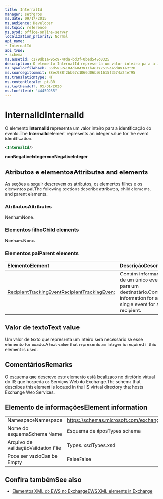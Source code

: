 ```yaml
---
title: InternalId
manager: sethgros
ms.date: 09/17/2015
ms.audience: Developer
ms.topic: reference
ms.prod: office-online-server
localization_priority: Normal
api_name:
- InternalId
api_type:
- schema
ms.assetid: c179db1a-95c9-40da-bd3f-0bed548c0325
description: O elemento InternalId representa um valor inteiro para a identificação do evento.
ms.openlocfilehash: 66d5852e104de843911b46a225154ebd991e2220
ms.sourcegitcommit: 88ec988f2bb67c1866d06b361615f3674a24e795
ms.translationtype: MT
ms.contentlocale: pt-BR
ms.lasthandoff: 05/31/2020
ms.locfileid: "44459935"
---
```

# <a name="internalid"></a><span data-ttu-id="b5cf4-103">InternalId</span><span class="sxs-lookup"><span data-stu-id="b5cf4-103">InternalId</span></span>

<span data-ttu-id="b5cf4-104">O elemento **InternalId** representa um valor inteiro para a identificação do evento.</span><span class="sxs-lookup"><span data-stu-id="b5cf4-104">The **InternalId** element represents an integer value for the event identification.</span></span> 
  
```XML
<InternalId/>
```

 <span data-ttu-id="b5cf4-105">**nonNegativeInteger**</span><span class="sxs-lookup"><span data-stu-id="b5cf4-105">**nonNegativeInteger**</span></span>
## <a name="attributes-and-elements"></a><span data-ttu-id="b5cf4-106">Atributos e elementos</span><span class="sxs-lookup"><span data-stu-id="b5cf4-106">Attributes and elements</span></span>

<span data-ttu-id="b5cf4-107">As seções a seguir descrevem os atributos, os elementos filhos e os elementos pai.</span><span class="sxs-lookup"><span data-stu-id="b5cf4-107">The following sections describe attributes, child elements, and parent elements.</span></span>
  
### <a name="attributes"></a><span data-ttu-id="b5cf4-108">Atributos</span><span class="sxs-lookup"><span data-stu-id="b5cf4-108">Attributes</span></span>

<span data-ttu-id="b5cf4-109">Nenhum</span><span class="sxs-lookup"><span data-stu-id="b5cf4-109">None.</span></span>
  
### <a name="child-elements"></a><span data-ttu-id="b5cf4-110">Elementos filho</span><span class="sxs-lookup"><span data-stu-id="b5cf4-110">Child elements</span></span>

<span data-ttu-id="b5cf4-111">Nenhum.</span><span class="sxs-lookup"><span data-stu-id="b5cf4-111">None.</span></span>
  
### <a name="parent-elements"></a><span data-ttu-id="b5cf4-112">Elementos pai</span><span class="sxs-lookup"><span data-stu-id="b5cf4-112">Parent elements</span></span>

|<span data-ttu-id="b5cf4-113">**Elemento**</span><span class="sxs-lookup"><span data-stu-id="b5cf4-113">**Element**</span></span>|<span data-ttu-id="b5cf4-114">**Descrição**</span><span class="sxs-lookup"><span data-stu-id="b5cf4-114">**Description**</span></span>|
|:-----|:-----|
|[<span data-ttu-id="b5cf4-115">RecipientTrackingEvent</span><span class="sxs-lookup"><span data-stu-id="b5cf4-115">RecipientTrackingEvent</span></span>](recipienttrackingevent.md) <br/> |<span data-ttu-id="b5cf4-116">Contém informações de um único evento para um destinatário.</span><span class="sxs-lookup"><span data-stu-id="b5cf4-116">Contains information for a single event for a recipient.</span></span>  <br/> |
   
## <a name="text-value"></a><span data-ttu-id="b5cf4-117">Valor de texto</span><span class="sxs-lookup"><span data-stu-id="b5cf4-117">Text value</span></span>

<span data-ttu-id="b5cf4-118">Um valor de texto que representa um inteiro será necessário se esse elemento for usado.</span><span class="sxs-lookup"><span data-stu-id="b5cf4-118">A text value that represents an integer is required if this element is used.</span></span>
  
## <a name="remarks"></a><span data-ttu-id="b5cf4-119">Comentários</span><span class="sxs-lookup"><span data-stu-id="b5cf4-119">Remarks</span></span>

<span data-ttu-id="b5cf4-120">O esquema que descreve este elemento está localizado no diretório virtual do IIS que hospeda os Serviços Web do Exchange.</span><span class="sxs-lookup"><span data-stu-id="b5cf4-120">The schema that describes this element is located in the IIS virtual directory that hosts Exchange Web Services.</span></span>
  
## <a name="element-information"></a><span data-ttu-id="b5cf4-121">Elemento de informações</span><span class="sxs-lookup"><span data-stu-id="b5cf4-121">Element information</span></span>

|||
|:-----|:-----|
|<span data-ttu-id="b5cf4-122">Namespace</span><span class="sxs-lookup"><span data-stu-id="b5cf4-122">Namespace</span></span>  <br/> |https://schemas.microsoft.com/exchange/services/2006/types  <br/> |
|<span data-ttu-id="b5cf4-123">Nome do esquema</span><span class="sxs-lookup"><span data-stu-id="b5cf4-123">Schema Name</span></span>  <br/> |<span data-ttu-id="b5cf4-124">Esquema de tipos</span><span class="sxs-lookup"><span data-stu-id="b5cf4-124">Types schema</span></span>  <br/> |
|<span data-ttu-id="b5cf4-125">Arquivo de validação</span><span class="sxs-lookup"><span data-stu-id="b5cf4-125">Validation File</span></span>  <br/> |<span data-ttu-id="b5cf4-126">Types. xsd</span><span class="sxs-lookup"><span data-stu-id="b5cf4-126">Types.xsd</span></span>  <br/> |
|<span data-ttu-id="b5cf4-127">Pode ser vazio</span><span class="sxs-lookup"><span data-stu-id="b5cf4-127">Can be Empty</span></span>  <br/> |<span data-ttu-id="b5cf4-128">False</span><span class="sxs-lookup"><span data-stu-id="b5cf4-128">False</span></span>  <br/> |
   
## <a name="see-also"></a><span data-ttu-id="b5cf4-129">Confira também</span><span class="sxs-lookup"><span data-stu-id="b5cf4-129">See also</span></span>



- [<span data-ttu-id="b5cf4-130">Elementos XML do EWS no Exchange</span><span class="sxs-lookup"><span data-stu-id="b5cf4-130">EWS XML elements in Exchange</span></span>](ews-xml-elements-in-exchange.md)


